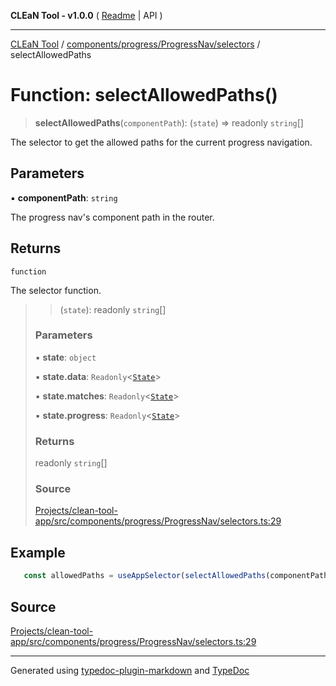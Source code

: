 **CLEaN Tool - v1.0.0** ( [Readme](../../../../../README.md) \| API )

***

[CLEaN Tool](../../../../../modules.md) / [components/progress/ProgressNav/selectors](../README.md) / selectAllowedPaths

# Function: selectAllowedPaths()

> **selectAllowedPaths**(`componentPath`): (`state`) => readonly `string`[]

The selector to get the allowed paths for the current progress navigation.

## Parameters

▪ **componentPath**: `string`

The progress nav's component path in the router.

## Returns

`function`

The selector function.

> > (`state`): readonly `string`[]
>
> ### Parameters
>
> ▪ **state**: `object`
>
> ▪ **state.data**: `Readonly`\<[`State`](../../../../../reducers/data/interfaces/State.md)\>
>
> ▪ **state.matches**: `Readonly`\<[`State`](../../../../../selectors/progress/private/interfaces/State.md)\>
>
> ▪ **state.progress**: `Readonly`\<[`State`](../../../../../selectors/progress/private/interfaces/State.md)\>
>
> ### Returns
>
> readonly `string`[]
>
> ### Source
>
> [Projects/clean-tool-app/src/components/progress/ProgressNav/selectors.ts:29](https://github.com/yuckyh/clean-tool-app/)
>

## Example

```ts
   const allowedPaths = useAppSelector(selectAllowedPaths(componentPath))
```

## Source

[Projects/clean-tool-app/src/components/progress/ProgressNav/selectors.ts:29](https://github.com/yuckyh/clean-tool-app/)

***

Generated using [typedoc-plugin-markdown](https://www.npmjs.com/package/typedoc-plugin-markdown) and [TypeDoc](https://typedoc.org/)
